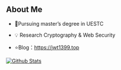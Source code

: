 ## About Me

- 🌱Pursuing master’s degree in UESTC

- 💡 Research  Cryptography & Web Security

- ⭐️Blog：https://jwt1399.top




[![Github Stats](https://github-readme-stats.vercel.app/api?username=jwt1399&show_icons=true&theme=vue&count_private=true)](https://github.com/jwt1399)

